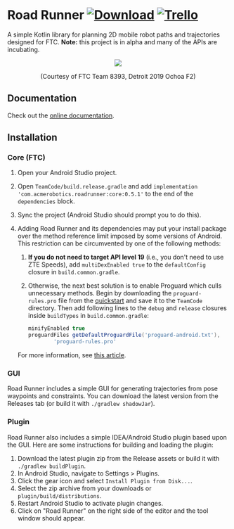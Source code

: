 # Road Runner [![Download](https://api.bintray.com/packages/acmerobotics/maven/road-runner/images/download.svg)](https://bintray.com/acmerobotics/maven/road-runner/_latestVersion) [![Trello](https://img.shields.io/badge/Vote-Trello-%2361BD4F.svg)](https://trello.com/b/Otbui84v/road-runner)

A simple Kotlin library for planning 2D mobile robot paths and trajectories designed for FTC. **Note:** this project is in alpha and many of the APIs are incubating.

<p align="center">
    <img src="doc/image/8393.gif" />
</p>
<p align="center">(Courtesy of FTC Team 8393, Detroit 2019 Ochoa F2)</p>

## Documentation

Check out the [online documentation](https://acme-robotics.gitbook.io/road-runner/).

## Installation

### Core (FTC)

1. Open your Android Studio project.

1. Open `TeamCode/build.release.gradle` and add `implementation 'com.acmerobotics.roadrunner:core:0.5.1'` to the end of the `dependencies` block.

1. Sync the project \(Android Studio should prompt you to do this\).

1. Adding Road Runner and its dependencies may put your install package over the method reference limit imposed by some versions of Android. This restriction can be circumvented by one of the following methods:

    1. **If you do not need to target API level 19** \(i.e., you don't need to use ZTE Speeds\), add `multiDexEnabled true` to the `defaultConfig` closure in `build.common.gradle`.
    1. Otherwise, the next best solution is to enable Proguard which culls unnecessary methods. Begin by downloading the `proguard-rules.pro` file from the [quickstart](https://github.com/acmerobotics/road-runner-quickstart/blob/master/TeamCode/proguard-rules.pro) and save it to the `TeamCode` directory. Then add following lines to the `debug` and `release` closures inside `buildTypes` in `build.common.gradle`:

        ```groovy
        minifyEnabled true
        proguardFiles getDefaultProguardFile('proguard-android.txt'),
                'proguard-rules.pro'
        ```

    For more information, see [this article](https://developer.android.com/studio/build/multidex).

### GUI

Road Runner includes a simple GUI for generating trajectories from pose waypoints and constraints. You can download the latest version from the Releases tab \(or build it with `./gradlew shadowJar`\).

### Plugin

Road Runner also includes a simple IDEA/Android Studio plugin based upon the GUI. Here are some instructions for building and loading the plugin:

1. Download the latest plugin zip from the Release assets or build it with `./gradlew buildPlugin`.
1. In Android Studio, navigate to Settings &gt; Plugins.
1. Click the gear icon and select `Install Plugin from Disk...`.
1. Select the zip archive from your downloads or `plugin/build/distributions`.
1. Restart Android Studio to activate plugin changes.
1. Click on "Road Runner" on the right side of the editor and the tool window should appear.
